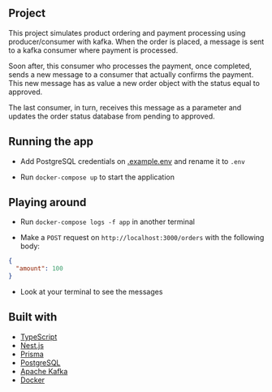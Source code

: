 ## Project

This project simulates product ordering and payment processing using producer/consumer with kafka. When the order is placed, a message is sent to a kafka consumer where payment is processed.

Soon after, this consumer who processes the payment, once completed, sends a new message to a consumer that actually confirms the payment. This new message has as value a new order object with the status equal to approved.

The last consumer, in turn, receives this message as a parameter and updates the order status database from pending to approved.

## Running the app

- Add PostgreSQL credentials on [.example.env](./.example.env) and rename it to `.env`

- Run `docker-compose up` to start the application

## Playing around

- Run `docker-compose logs -f app` in another terminal

- Make a `POST` request on `http://localhost:3000/orders` with the following body:

```json
{
  "amount": 100
}
```

- Look at your terminal to see the messages

## Built with

- [TypeScript](https://www.typescriptlang.org/)
- [Nest.js](https://expressjs.com/)
- [Prisma](https://www.prisma.io/)
- [PostgreSQL](https://www.postgresql.org/)
- [Apache Kafka](https://kafka.apache.org/)
- [Docker](https://www.docker.com/)
